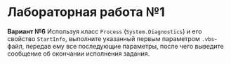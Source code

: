 # Лабораторная работа №1

**Вариант №6** Используя класс `Process` (`System.Diagnostics`) и его 
свойство `StartInfo`, выполните указанный первым параметром `.vbs`-файл, 
передав ему все последующие параметры, после чего выведите сообщение 
об окончании исполнения задания.